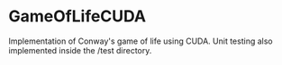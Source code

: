 # GameOfLifeCUDA
Implementation of Conway's game of life using CUDA. Unit testing also implemented inside the /test directory.
